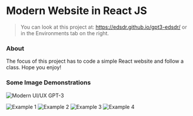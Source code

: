 Modern Website in React JS
==========================

> You can look at this project at: https://edsdr.github.io/gpt3-edsdr/ or in the Environments tab on the right.

### About

The focus of this project has to code a simple React website and follow a class. Hope you enjoy!

### Some Image Demonstrations

![Modern UI/UX GPT-3](https://i.ibb.co/TR5LW9z/image.png)

![Example 1](https://ibb.co/Sr8PwgD)
![Example 2](https://ibb.co/T17Gf0T)
![Example 3](https://ibb.co/C9xJY8c)
![Example 4](https://ibb.co/Qvv4xwH)


